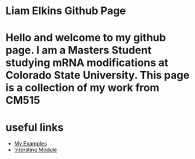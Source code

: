 # Liam Elkins Github Page
# Hello and welcome to my github page. I am a Masters Student studying mRNA modifications at Colorado State University. This page is a collection of my work from CM515
# useful links 

- [My Examples](https://github.com/ElkinsLi/my-resources/blob/main/Example%20directory)
- [Intersting Module]([https://github.com/ElkinsLi/my-resources/blob/main/Example%20directory](https://github.com/ElkinsLi/CM515-course-2024/blob/main/modules/13_Presenting_Data/assingment%2013.Rmd))
